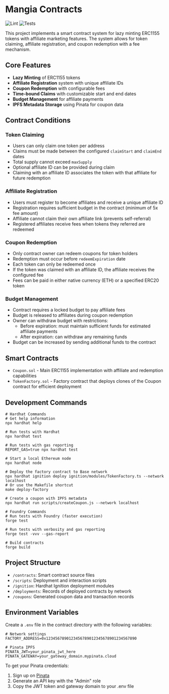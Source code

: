 # Mangia Contracts

![Lint](https://img.shields.io/badge/Lint-passing-brightgreen) ![Tests](https://img.shields.io/badge/Tests-passing-brightgreen)

This project implements a smart contract system for lazy minting ERC1155 tokens with affiliate marketing features. The system allows for token claiming, affiliate registration, and coupon redemption with a fee mechanism.

## Core Features

- **Lazy Minting** of ERC1155 tokens
- **Affiliate Registration** system with unique affiliate IDs
- **Coupon Redemption** with configurable fees
- **Time-bound Claims** with customizable start and end dates
- **Budget Management** for affiliate payments
- **IPFS Metadata Storage** using Pinata for coupon data

## Contract Conditions

### Token Claiming
- Users can only claim one token per address
- Claims must be made between the configured `claimStart` and `claimEnd` dates
- Total supply cannot exceed `maxSupply`
- Optional affiliate ID can be provided during claim
- Claiming with an affiliate ID associates the token with that affiliate for future redemption

### Affiliate Registration
- Users must register to become affiliates and receive a unique affiliate ID
- Registration requires sufficient budget in the contract (minimum of 5x fee amount)
- Affiliate cannot claim their own affiliate link (prevents self-referral)
- Registered affiliates receive fees when tokens they referred are redeemed

### Coupon Redemption
- Only contract owner can redeem coupons for token holders
- Redemption must occur before `redeemExpiration` date
- Each token can only be redeemed once
- If the token was claimed with an affiliate ID, the affiliate receives the configured fee
- Fees can be paid in either native currency (ETH) or a specified ERC20 token

### Budget Management
- Contract requires a locked budget to pay affiliate fees
- Budget is released to affiliates during coupon redemption
- Owner can withdraw budget with restrictions:
  - Before expiration: must maintain sufficient funds for estimated affiliate payments
  - After expiration: can withdraw any remaining funds
- Budget can be increased by sending additional funds to the contract

## Smart Contracts

- `Coupon.sol` - Main ERC1155 implementation with affiliate and redemption capabilities
- `TokenFactory.sol` - Factory contract that deploys clones of the Coupon contract for efficient deployment

## Development Commands

```shell
# Hardhat Commands
# Get help information
npx hardhat help

# Run tests with Hardhat
npx hardhat test

# Run tests with gas reporting
REPORT_GAS=true npx hardhat test

# Start a local Ethereum node
npx hardhat node

# Deploy the factory contract to Base network
npx hardhat ignition deploy ignition/modules/TokenFactory.ts --network localhost
# Or use the Makefile shortcut
make deploy-factory

# Create a coupon with IPFS metadata
npx hardhat run scripts/createCoupon.js --network localhost

# Foundry Commands
# Run tests with Foundry (faster execution)
forge test

# Run tests with verbosity and gas reporting
forge test -vvv --gas-report

# Build contracts
forge build
```

## Project Structure

- `/contracts`: Smart contract source files
- `/scripts`: Deployment and interaction scripts
- `/ignition`: Hardhat Ignition deployment modules
- `/deployments`: Records of deployed contracts by network
- `/coupons`: Generated coupon data and transaction records

## Environment Variables

Create a `.env` file in the contract directory with the following variables:

```
# Network settings
FACTORY_ADDRESS=0x1234567890123456789012345678901234567890

# Pinata IPFS
PINATA_JWT=your_pinata_jwt_here
PINATA_GATEWAY=your_gateway_domain.mypinata.cloud
```

To get your Pinata credentials:
1. Sign up on [Pinata](https://app.pinata.cloud/)
2. Generate an API key with the "Admin" role
3. Copy the JWT token and gateway domain to your .env file


